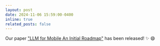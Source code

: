 ```yaml
---
layout: post
date: 2024-11-06 15:59:00-0400
inline: true
related_posts: false
---
```


Our paper ["LLM for Mobile An Initial Roadmap"](https://dl.acm.org/journal/tosem) has been released!  :sparkles: :smile:
